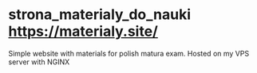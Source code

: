 # strona_materialy_do_nauki https://materialy.site/
Simple website with materials for polish matura exam.
Hosted on my VPS server with NGINX
